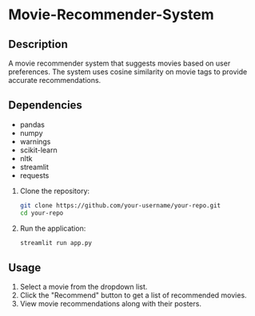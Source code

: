 # Movie-Recommender-System
## Description

A movie recommender system that suggests movies based on user preferences. The system uses cosine similarity on movie tags to provide accurate recommendations.

## Dependencies

- pandas
- numpy
- warnings
- scikit-learn
- nltk
- streamlit
- requests

1. Clone the repository:

   ```bash
   git clone https://github.com/your-username/your-repo.git
   cd your-repo
   ```

3. Run the application:

   ```bash
   streamlit run app.py
   ```

## Usage

1. Select a movie from the dropdown list.
2. Click the "Recommend" button to get a list of recommended movies.
3. View movie recommendations along with their posters.
